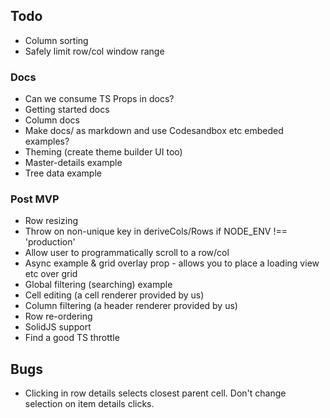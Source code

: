 ## Todo

- Column sorting
- Safely limit row/col window range

### Docs

- Can we consume TS Props in docs?
- Getting started docs
- Column docs
- Make docs/ as markdown and use Codesandbox etc embeded examples?
- Theming (create theme builder UI too)
- Master-details example
- Tree data example

### Post MVP

- Row resizing
- Throw on non-unique key in deriveCols/Rows if NODE_ENV !== 'production'
- Allow user to programmatically scroll to a row/col
- Async example & grid overlay prop - allows you to place a loading view etc over grid
- Global filtering (searching) example
- Cell editing (a cell renderer provided by us)
- Column filtering (a header renderer provided by us)
- Row re-ordering
- SolidJS support
- Find a good TS throttle

## Bugs

- Clicking in row details selects closest parent cell. Don't change selection on item details clicks.
